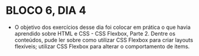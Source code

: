 # BLOCO 6, DIA 4

- O objetivo dos exercícios desse dia foi colocar em prática o que havia aprendido sobre HTML e CSS - CSS Flexbox, Parte 2. Dentre os conteúdos, pude ler sobre como utilizar CSS Flexbox para criar layouts flexíveis; utilizar CSS Flexbox para alterar o comportamento de items.
